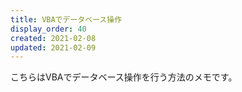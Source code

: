 ```yaml
---
title: VBAでデータベース操作
display_order: 40
created: 2021-02-08
updated: 2021-02-09
---
```

こちらはVBAでデータベース操作を行う方法のメモです。  
